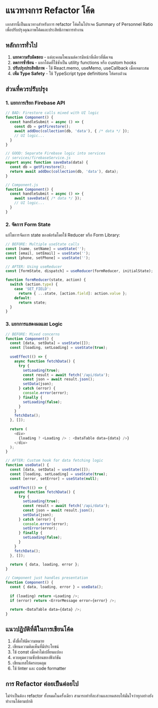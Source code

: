 # แนวทางการ Refactor โค้ด

เอกสารนี้เป็นแนวทางสำหรับการ refactor โค้ดในโปรเจค Summary of Personnel Ratio เพื่อปรับปรุงคุณภาพโค้ดและประสิทธิภาพการทำงาน

## หลักการทั่วไป

1. **แยกความรับผิดชอบ** - แต่ละคอมโพเนนต์ควรมีหน้าที่เดียวที่ชัดเจน
2. **ลดการซ้ำซ้อน** - แยกโค้ดที่ใช้ซ้ำเป็น utility functions หรือ custom hooks
3. **ปรับปรุงประสิทธิภาพ** - ใช้ React.memo, useMemo, useCallback เมื่อเหมาะสม
4. **เพิ่ม Type Safety** - ใช้ TypeScript type definitions ให้ครบถ้วน

## ส่วนที่ควรปรับปรุง

### 1. แยกการเรียก Firebase API

```javascript
// BAD: Firestore calls mixed with UI logic
function Component() {
  const handleSubmit = async () => {
    const db = getFirestore();
    await addDoc(collection(db, 'data'), { /* data */ });
    // UI logic...
  }
}

// GOOD: Separate Firebase logic into services
// services/firebaseService.js
export async function saveData(data) {
  const db = getFirestore();
  return await addDoc(collection(db, 'data'), data);
}

// Component.js
function Component() {
  const handleSubmit = async () => {
    await saveData({ /* data */ });
    // UI logic...
  }
}
```

### 2. จัดการ Form State

แก้ไขการจัดการ state ของฟอร์มโดยใช้ Reducer หรือ Form Library:

```javascript
// BEFORE: Multiple useState calls
const [name, setName] = useState('');
const [email, setEmail] = useState('');
const [phone, setPhone] = useState('');

// AFTER: Using useReducer
const [formState, dispatch] = useReducer(formReducer, initialState);

function formReducer(state, action) {
  switch (action.type) {
    case 'SET_FIELD':
      return { ...state, [action.field]: action.value };
    default:
      return state;
  }
}
```

### 3. แยกการแสดงผลและ Logic

```javascript
// BEFORE: Mixed concerns
function Component() {
  const [data, setData] = useState([]);
  const [loading, setLoading] = useState(true);
  
  useEffect(() => {
    async function fetchData() {
      try {
        setLoading(true);
        const result = await fetch('/api/data');
        const json = await result.json();
        setData(json);
      } catch (error) {
        console.error(error);
      } finally {
        setLoading(false);
      }
    }
    fetchData();
  }, []);
  
  return (
    <div>
      {loading ? <Loading /> : <DataTable data={data} />}
    </div>
  );
}

// AFTER: Custom hook for data fetching logic
function useData() {
  const [data, setData] = useState([]);
  const [loading, setLoading] = useState(true);
  const [error, setError] = useState(null);
  
  useEffect(() => {
    async function fetchData() {
      try {
        setLoading(true);
        const result = await fetch('/api/data');
        const json = await result.json();
        setData(json);
      } catch (error) {
        console.error(error);
        setError(error);
      } finally {
        setLoading(false);
      }
    }
    fetchData();
  }, []);
  
  return { data, loading, error };
}

// Component just handles presentation
function Component() {
  const { data, loading, error } = useData();
  
  if (loading) return <Loading />;
  if (error) return <ErrorMessage error={error} />;
  
  return <DataTable data={data} />;
}
```

## แนวปฏิบัติที่ดีในการเขียนโค้ด

1. ตั้งชื่อให้มีความหมาย
2. เขียนความคิดเห็นที่มีประโยชน์
3. ใช้ const เมื่อค่าไม่เปลี่ยนแปลง
4. ควบคุมความซับซ้อนของฟังก์ชัน
5. เขียนเทสให้ครอบคลุม
6. ใช้ linter และ code formatter

## การ Refactor ค่อยเป็นค่อยไป

ไม่จำเป็นต้อง refactor ทั้งหมดในครั้งเดียว สามารถทำทีละส่วนและทดสอบให้มั่นใจว่าทุกอย่างยังทำงานได้ตามปกติ
